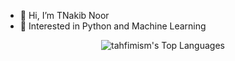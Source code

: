 - 👋 Hi, I’m TNakib Noor
- 👀 Interested in Python and Machine Learning

<div align="center" width="500px>

![tahfimism's Top Languages](https://github-readme-stats.vercel.app/api/top-langs/?username=tahfimism&theme=vue-dark&show_icons=true&hide_border=true&layout=compact)

![tahfimism's Top Languages](https://github-readme-stats.vercel.app/api/top-langs/?username=tahfimism&theme=tokyonight&show_icons=true&hide_border=true&layout=compact)

</div>
